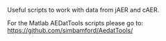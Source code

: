 Useful scripts to work with data from jAER and cAER.

For the Matlab AEDatTools scripts please go to:
https://github.com/simbamford/AedatTools/
